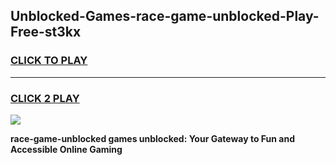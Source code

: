 
## Unblocked-Games-race-game-unblocked-Play-Free-st3kx
<h3>
<a href="https://premium76.site?title=race-game-unblocked&ref=20A">CLICK TO PLAY</a></h3>
<hr>

<h3>
<a href="https://premium76.site?title=race-game-unblocked&ref=20A">CLICK 2 PLAY</a>
  
</h3>

<a href="https://premium76.site?title=race-game-unblocked&ref=20A"><img src="https://clearcache.store/games.png"></a>


**race-game-unblocked games unblocked: Your Gateway to Fun and Accessible Online Gaming**
